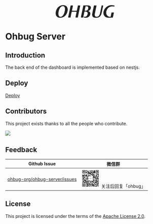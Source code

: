 <div align="center">
  <a href="https://ohbug.net" target="_blank">
    <img src="https://raw.githubusercontent.com/ohbug-org/blog/master/images/ohbug_logo.svg" alt="Ohbug" height="40">
  </a>
</div>

# Ohbug Server

## Introduction

The back end of the dashboard is implemented based on nestjs.

## Deploy

[Deploy](https://ohbug.net/docs/deploy/Deploy)

## Contributors

This project exists thanks to all the people who contribute.

<a href="https://github.com/ohbug-org/ohbug-server/graphs/contributors"><img src="https://opencollective.com/ohbug/contributors.svg?width=890&button=false" /></a>

## Feedback

| Github Issue                                                                      | 微信群                                                                                                                |
| --------------------------------------------------------------------------------- | --------------------------------------------------------------------------------------------------------------------- |
| [ohbug-org/ohbug-server/issues](https://github.com/ohbug-org/ohbug-server/issues) | <img src="https://github.com/ohbug-org/blog/blob/master/images/qrcode.jpg?raw=true" width="60" /> 关注后回复「ohbug」 |

## License

This project is licensed under the terms of the [Apache License 2.0](./LICENSE).
